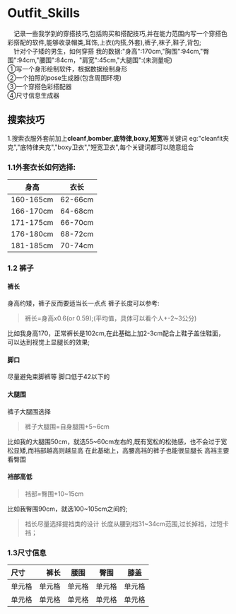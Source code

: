 # Outfit_Skills
&emsp;记录一些我学到的穿搭技巧,包括购买和搭配技巧,并在能力范围内写一个穿搭色彩搭配的软件,能够收录帽类,耳饰,上衣(内搭,外套),裤子,袜子,鞋子,背包;  
&emsp;针对个子矮的男生，如何穿搭
我的数据:"身高":170cm,"胸围":94cm,"臀围":94cm,"腰围":84cm，"肩宽":45cm,"大腿围":(未测量呢)  
①写一个身形绘制软件，根据数据绘制身形  
②一个拍照的pose生成器(包含周围环境)  
③一个穿搭色彩搭配器  
④尺寸信息生成器
## 搜索技巧  
1.搜索衣服外套前加上**cleanf**,**bomber**,**底特律**,**boxy**,**短宽**等关键词
eg:"cleanfit夹克","底特律夹克","boxy卫衣","短宽卫衣",每个关键词都可以随意组合
### 1.1外套衣长如何选择:
| 身高 | 衣长 |
| :-----:| :----: | 
| 160-165cm | 62-66cm | 
| 166-170cm | 64-68cm |
| 171-175cm | 66-70cm |
| 176-180cm | 68-72cm |
| 181-185cm | 70-74cm |
### 1.2 裤子
#### 裤长
身高约矮，裤子反而要适当长一点点
裤子长度可以参考:
> 裤长=身高x0.6(or 0.59);(平均值，具体可以看个人+-2~3公分)

比如我身高170，正常裤长是102cm,在此基础上加2-3cm配合上鞋子盖住鞋面，可以达到视觉上显腿长的效果;
#### 脚口
尽量避免束脚裤等
脚口低于42以下的
#### 大腿围
裤子大腿围选择
> 裤子大腿围=自身腿围+5~6cm

比如我的大腿围50cm，就选55~60cm左右的,既有宽松的松弛感，也不会过于宽松显矮,而裆部越高则越显高
在此基础上，高腰高裆的裤子也能很显腿长
高裆主要看臀围
#### 裆部高低
> 裆部=臀围+10~15cm

比如我臀围90cm，就选100~105cm之间的;
> 裆长尽量选择提裆类的设计
> 长度从腰到裆31~34cm范围,过长掉裆，过短卡裆；

### 1.3尺寸信息
| 尺寸 | 裤长 | 腰围 | 臀围 | 膝盖 |
| :-----| ----: | :----: | :----: | :----: |
| 单元格 | 单元格 | 单元格 | 单元格 | 单元格 |
| 单元格 | 单元格 | 单元格 | 单元格 | 单元格 |

